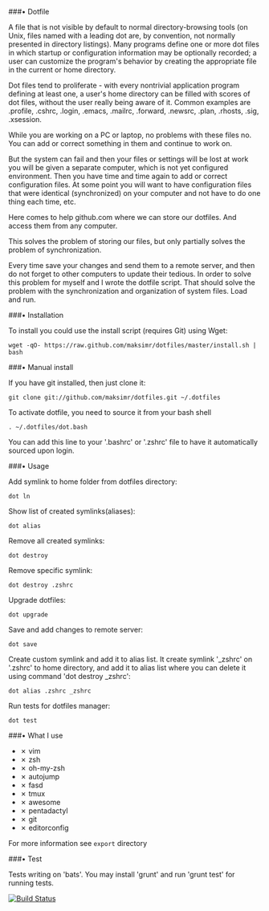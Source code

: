 ###• Dotfile

A file that is not visible by default to normal
directory-browsing tools (on Unix, files named with a leading dot are,
by convention, not normally presented in directory listings).
Many programs define one or more dot files in which startup or configuration
information may be optionally recorded; a user can customize the program's
behavior by creating the appropriate file in the current or home directory.

Dot files tend to proliferate - with every nontrivial application program defining
at least one, a user's home directory can be filled with scores of dot files,
without the user really being aware of it.
Common examples are .profile, .cshrc, .login, .emacs, .mailrc, .forward, .newsrc, .plan, .rhosts, .sig, .xsession.

While you are working on a PC or laptop, no problems with these files no.
You can add or correct something in them and continue to work on.

But the system can fail and then your files or settings will be lost
at work you will be given a separate computer, which is not yet configured environment.
Then you have time and time again to add or correct configuration files.
At some point you will want to have configuration files that were identical (synchronized)
on your computer and not have to do one thing each time, etc.

Here comes to help github.com where we can store our dotfiles.
And access them from any computer.

This solves the problem of storing our files, but only partially solves
the problem of synchronization.

Every time save your changes and send them to a remote server, and then do not forget to other computers to update their tedious.
In order to solve this problem for myself and I wrote the dotfile script.
That should solve the problem with the synchronization and organization of system files.
Load and run.



###• Installation

To install you could use the install script (requires Git) using Wget:

  ```wget -qO- https://raw.github.com/maksimr/dotfiles/master/install.sh | bash```


###• Manual install

If you have git installed, then just clone it:

  ```git clone git://github.com/maksimr/dotfiles.git ~/.dotfiles```

To activate dotfile, you need to source it from your bash shell

  ```. ~/.dotfiles/dot.bash```

You can add this line to your '.bashrc' or '.zshrc' file to have it automatically sourced upon login.



###• Usage

Add symlink to home folder from dotfiles directory:

  ```dot ln```

Show list of created symlinks(aliases):

  ```dot alias```

Remove all created symlinks:

  ```dot destroy```

Remove specific symlink:

  ```dot destroy .zshrc```

Upgrade dotfiles:

  ```dot upgrade```

Save and add changes to remote server:

  ```dot save```

Create custom symlink and add it to alias list.
It create symlink '_zshrc' on '.zshrc' to home directory, and add
it to alias list where you can delete it using command 'dot destroy _zshrc':

  ```dot alias .zshrc _zshrc```

Run tests for dotfiles manager:

  ```dot test```


###• What I use

  - ✗ vim
  - ✗ zsh
  - ✗ oh-my-zsh
  - ✗ autojump
  - ✗ fasd
  - ✗ tmux
  - ✗ awesome
  - ✗ pentadactyl
  - ✗ git
  - ✗ editorconfig

For more information see `export` directory

###• Test

Tests writing on 'bats'. You may install 'grunt' and run 'grunt test' for
running tests.

[![Build Status](https://secure.travis-ci.org/maksimr/dotfiles.png)](http://travis-ci.org/maksimr/dotfiles)
